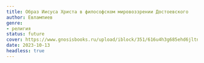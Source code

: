 ```yaml
---
title: Образ Иисуса Христа в философском мировоззрении Достоевского
author: Евлампиев
genre:
- религия
status: future
cover: https://www.gnosisbooks.ru/upload/iblock/351/616u4h3g685ehd6jltnjp6rs87ozwrni.jpeg
date: 2023-10-13
headless: true
---
```


